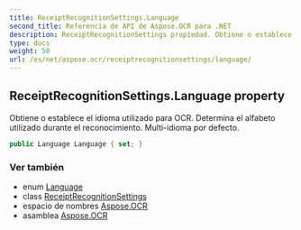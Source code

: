 ```yaml
---
title: ReceiptRecognitionSettings.Language
second_title: Referencia de API de Aspose.OCR para .NET
description: ReceiptRecognitionSettings propiedad. Obtiene o establece el idioma utilizado para OCR.  Determina el alfabeto utilizado durante el reconocimiento. Multiidioma por defecto.
type: docs
weight: 50
url: /es/net/aspose.ocr/receiptrecognitionsettings/language/
---
```

## ReceiptRecognitionSettings.Language property

Obtiene o establece el idioma utilizado para OCR.  Determina el alfabeto utilizado durante el reconocimiento. Multi-idioma por defecto.

```csharp
public Language Language { set; }
```

### Ver también

* enum [Language](../../language/)
* class [ReceiptRecognitionSettings](../)
* espacio de nombres [Aspose.OCR](../../receiptrecognitionsettings/)
* asamblea [Aspose.OCR](../../../)


